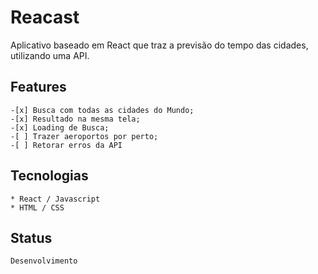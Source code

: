 # Reacast

Aplicativo baseado em React que traz a previsão do tempo das cidades, utilizando uma API.

## Features

    -[x] Busca com todas as cidades do Mundo;
    -[x] Resultado na mesma tela;
    -[x] Loading de Busca;
    -[ ] Trazer aeroportos por perto;
    -[ ] Retorar erros da API

## Tecnologias

    * React / Javascript
    * HTML / CSS

## Status

    Desenvolvimento
